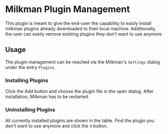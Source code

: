# Milkman Plugin Management

This plugin is meant to give the end-user the capability to easily install milkman plugins already downloaded to their local machine. Additionally, the user can
easily remove existing plugins they don't want to use anymore.

## Usage

The plugin management can be reached via the Milkman's `Settings` dialog under the entry `Plugins`.

### Installing Plugins

Click the Add button and choose the plugin file in the open dialog. After installation, Milkman has to be restarted.

### Uninstalling Plugins

All currently installed plugins are shown in the table. Find the plugin you don't want to use anymore and click the `X` button. 
